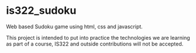 is322_sudoku
============

Web based Sudoku game using html, css and javascript.

This project is intended to put into practice the technologies we are learning as part of a course, IS322 and outside contributions will not be accepted.
